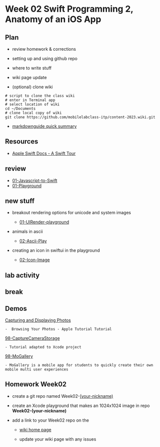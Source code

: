 # Week 02 Swift Programming 2, Anatomy of an iOS App

<!-- ## Review last week -->

<!-- - [01-MoLab-Notes](https://github.com/mobilelabclass-itp/content-2023/blob/main/assets/01-MoLab-Notes.pdf) -->

## Plan

- review homework & corrections

- setting up and using github repo

- where to write stuff

- wiki page update

- (optional) clone wiki

```
# script to clone the class wiki
# enter in Terminal app
# select location of wiki
cd ~/Documents
# clone local copy of wiki
git clone https://github.com/mobilelabclass-itp/content-2023.wiki.git
```

- [markdownguide quick summary](https://www.markdownguide.org/cheat-sheet/)

## Resources

- [Apple Swift Docs - A Swift Tour](https://docs.swift.org/swift-book/documentation/the-swift-programming-language/guidedtour/)
<!-- - [Apple Swift Docs - for developer](https://developer.apple.com/documentation/swift) -->

## review

- [01-Javascript-to-Swift](https://github.com/mobilelabclass-itp/01-Javascript-to-Swift)
- [01-Playground](https://github.com/mobilelabclass-itp/01-Playground)

## new stuff

- breakout rendering options for unicode and system images

  - [01-UIRender-playground](https://github.com/mobilelabclass-itp/01-UIRender-playground)

- animals in ascii

  - [02-Ascii-Play](https://github.com/mobilelabclass-itp/02-Ascii-Play)

- creating an icon in swiftui in the playground

  - [02-Icon-Image](https://github.com/mobilelabclass-itp/02-Icon-Image)

## lab activity

## break

## Demos

[Capturing and Displaying Photos](https://developer.apple.com/tutorials/sample-apps/capturingphotos-browsephotos)

    -  Browsing Your Photos - Apple Tutorial Tutorial

[98-CaptureCameraStorage](https://github.com/mobilelabclass-itp/98-CaptureCameraStorage)

    - Tutorial adapted to Xcode project

[98-MoGallery](https://github.com/mobilelabclass-itp/98-MoGallery)

    - MoGallery is a mobile app for students to quickly create their own mobile multi user experiences

## Homework Week02

- create a git repo named Week02-[(your-nickname)](https://en.wikipedia.org/wiki/Nickname)

- create an Xcode playground that makes an 1024x1024 image in repo **Week02-(your-nickname)**

- add a link to your Week02 repo on the

  - [wiki home page](https://github.com/mobilelabclass-itp/content-2023/wiki#week-02-homework)

  - update your wiki page with any issues
